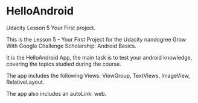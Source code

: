# HelloAndroid
Udacity Lesson 5 Your First project.

This is the Lesson 5 - Your First Project for  the Udacity nandogree Grow With Google Challenge Scholarship: Android Basics.

It is the HelloAndroid App, the main task is to test your android knowledge, covering the topics studied during the course.

The app includes the following Views: ViewGroup, TextViews, ImageView, RelativeLayout.

The app also includes an autoLink: web.


